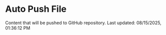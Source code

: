 # Auto Push File

Content that will be pushed to GitHub repository.
Last updated: 08/15/2025, 01:36:12 PM